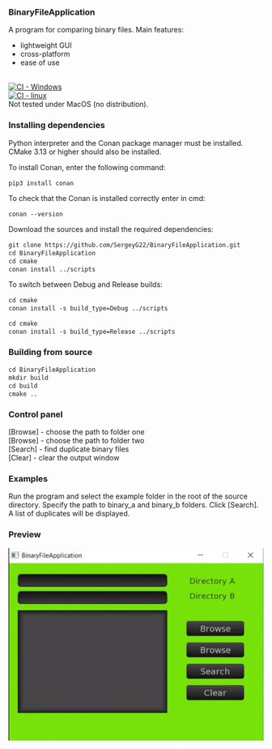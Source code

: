 ### BinaryFileApplication

A program for comparing binary files. Main features:

* lightweight GUI
* cross-platform
* ease of use <br><br>


[![CI - Windows](https://github.com/SergeyG22/BinaryFileApplication/actions/workflows/windows_builds.yml/badge.svg)](https://github.com/SergeyG22/BinaryFileApplication/actions/workflows/windows_builds.yml)<br>
[![CI - linux](https://github.com/SergeyG22/BinaryFileApplication/actions/workflows/linux_builds.yml/badge.svg)](https://github.com/SergeyG22/BinaryFileApplication/actions/workflows/linux_builds.yml)<br>
Not tested under MacOS (no distribution).



### Installing dependencies

Python interpreter and the Conan package manager must be installed.
CMake 3.13 or higher should also be installed.

To install Conan, enter the following command:

```
pip3 install conan 
```

To check that the Conan is installed correctly enter in cmd:

```
conan --version
```

Download the sources and install the required dependencies:

```
git clone https://github.com/SergeyG22/BinaryFileApplication.git
cd BinaryFileApplication
cd cmake
conan install ../scripts
```

To switch between Debug and Release builds:

```
cd cmake
conan install -s build_type=Debug ../scripts 
```
```
cd cmake
conan install -s build_type=Release ../scripts 
```

### Building from source

```
cd BinaryFileApplication
mkdir build
cd build
cmake ..
```

### Control panel

[Browse] - choose the path to folder one<br>
[Browse] - choose the path to folder two<br>
[Search] - find duplicate binary files<br>
[Clear] - clear the output window <br>

### Examples 

Run the program and select the example folder in the root of the source directory. Specify the path to binary_a and binary_b folders. Click [Search]. A list of duplicates will be displayed.

### Preview

![hippo](https://github.com/SergeyG22/BinaryFileApplication/blob/master/docs/images/animation.gif)


